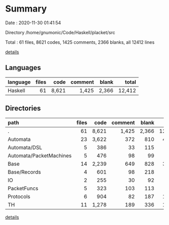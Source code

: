 # Summary

Date : 2020-11-30 01:41:54

Directory /home/gnumonic/Code/Haskell/placket/src

Total : 61 files,  8621 codes, 1425 comments, 2366 blanks, all 12412 lines

[details](details.md)

## Languages
| language | files | code | comment | blank | total |
| :--- | ---: | ---: | ---: | ---: | ---: |
| Haskell | 61 | 8,621 | 1,425 | 2,366 | 12,412 |

## Directories
| path | files | code | comment | blank | total |
| :--- | ---: | ---: | ---: | ---: | ---: |
| . | 61 | 8,621 | 1,425 | 2,366 | 12,412 |
| Automata | 23 | 3,622 | 372 | 810 | 4,804 |
| Automata/DSL | 5 | 386 | 33 | 115 | 534 |
| Automata/PacketMachines | 5 | 476 | 98 | 99 | 673 |
| Base | 14 | 2,239 | 649 | 828 | 3,716 |
| Base/Records | 4 | 601 | 98 | 218 | 917 |
| IO | 2 | 255 | 30 | 92 | 377 |
| PacketFuncs | 5 | 323 | 103 | 113 | 539 |
| Protocols | 6 | 904 | 82 | 187 | 1,173 |
| TH | 11 | 1,278 | 189 | 336 | 1,803 |

[details](details.md)